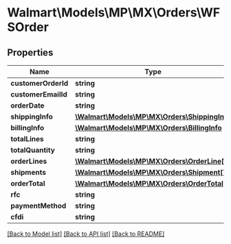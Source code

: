 # Walmart\Models\MP\MX\Orders\WFSOrder

## Properties

Name | Type | Description | Notes
------------ | ------------- | ------------- | -------------
**customerOrderId** | **string** |  | [optional]
**customerEmailId** | **string** |  | [optional]
**orderDate** | **string** |  | [optional]
**shippingInfo** | [**\Walmart\Models\MP\MX\Orders\ShippingInfo**](ShippingInfo.md) |  | [optional]
**billingInfo** | [**\Walmart\Models\MP\MX\Orders\BillingInfo**](BillingInfo.md) |  | [optional]
**totalLines** | **string** |  | [optional]
**totalQuantity** | **string** |  | [optional]
**orderLines** | [**\Walmart\Models\MP\MX\Orders\OrderLine[]**](OrderLine.md) |  | [optional]
**shipments** | [**\Walmart\Models\MP\MX\Orders\Shipment[]**](Shipment.md) |  | [optional]
**orderTotal** | [**\Walmart\Models\MP\MX\Orders\OrderTotal**](OrderTotal.md) |  | [optional]
**rfc** | **string** |  | [optional]
**paymentMethod** | **string** |  | [optional]
**cfdi** | **string** |  | [optional]


[[Back to Model list]](./) [[Back to API list]](../../../../../README.md#supported-apis) [[Back to README]](../../../../../README.md)
